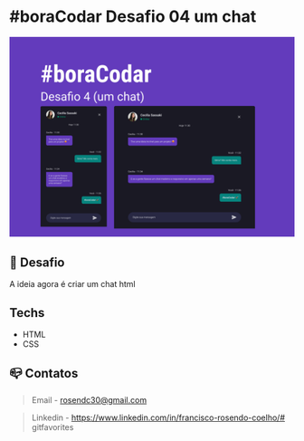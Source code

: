 # #boraCodar Desafio 04 um chat
![preview](./.github/preview.jpg)
## :dart:  Desafio

A ideia agora é criar um chat html

## Techs

* HTML
* CSS


## :mailbox_closed: Contatos

> Email - rosendc30@gmail.com

> Linkedin - https://www.linkedin.com/in/francisco-rosendo-coelho/# gitfavorites
